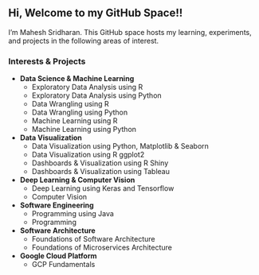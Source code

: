 ## Hi, Welcome to my GitHub Space!!

I’m Mahesh Sridharan. This GitHub space hosts my learning, experiments,
and projects in the following areas of interest.

### Interests & Projects

-   **Data Science & Machine Learning**
    -   Exploratory Data Analysis using R
    -   Exploratory Data Analysis using Python
    -   Data Wrangling using R
    -   Data Wrangling using Python
    -   Machine Learning using R
    -   Machine Learning using Python
-   **Data Visualization**
    -   Data Visualization using Python, Matplotlib & Seaborn
    -   Data Visualization using R ggplot2
    -   Dashboards & Visualization using R Shiny
    -   Dashboards & Visualization using Tableau
-   **Deep Learning & Computer Vision**
    -   Deep Learning using Keras and Tensorflow
    -   Computer Vision
-   **Software Engineering**
    -   Programming using Java
    -   Programming
-   **Software Architecture**
    -   Foundations of Software Architecture
    -   Foundations of Microservices Architecture
-   **Google Cloud Platform**
    -   GCP Fundamentals
